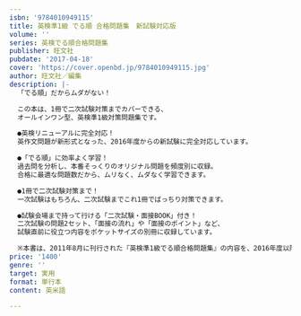 ```yaml
---
isbn: '9784010949115'
title: 英検準1級 でる順 合格問題集　新試験対応版
volume: ''
series: 英検でる順合格問題集
publisher: 旺文社
pubdate: '2017-04-18'
cover: 'https://cover.openbd.jp/9784010949115.jpg'
author: 旺文社／編集
description: |-
  「でる順」だからムダがない！

  この本は、1冊で二次試験対策までカバーできる、
  オールインワン型、英検準1級対策問題集です。

  ●英検リニューアルに完全対応！
  英作文問題が新形式となった、2016年度からの新試験に完全対応しています。

  ●「でる順」に効率よく学習！
  過去問を分析し、本番そっくりのオリジナル問題を頻度別に収録。
  合格に最適な問題数だから、ムリなく、ムダなく学習できます。

  ●1冊で二次試験対策まで！
  一次試験はもちろん、二次試験までこれ1冊でばっちり対策できます。

  ●試験会場まで持って行ける「二次試験・面接BOOK」付き！
  二次試験の問題2セット、「面接の流れ」や「面接のポイント」など、
  試験直前に役立つ内容をポケットサイズの別冊に収録しています。

  ※本書は、2011年8月に刊行された『英検準1級でる順合格問題集』の内容を、2016年度以降の試験形式に合わせて再編集したものです。
price: '1400'
genre: ''
target: 実用
format: 単行本
content: 英米語

---
```

